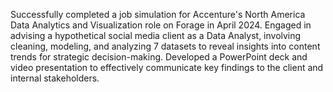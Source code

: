 Successfully completed a job simulation for Accenture's North America Data Analytics and Visualization role on Forage in April 2024. Engaged in advising a hypothetical social media client as a Data Analyst, involving cleaning, modeling, and analyzing 7 datasets to reveal insights into content trends for strategic decision-making. Developed a PowerPoint deck and video presentation to effectively communicate key findings to the client and internal stakeholders.
